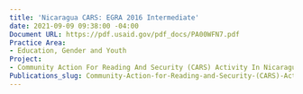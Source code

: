 ```yaml
---
title: 'Nicaragua CARS: EGRA 2016 Intermediate'
date: 2021-09-09 09:38:00 -04:00
Document URL: https://pdf.usaid.gov/pdf_docs/PA00WFN7.pdf
Practice Area:
- Education, Gender and Youth
Project:
- Community Action For Reading And Security (CARS) Activity In Nicaragua
Publications_slug: Community-Action-for-Reading-and-Security-(CARS)-Activity-in-Nicaragua
---
```


